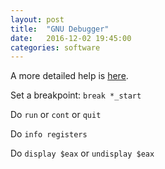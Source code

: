 ```yaml
---
layout: post
title:  "GNU Debugger"
date:   2016-12-02 19:45:00
categories: software
---
```


A more detailed help is [here](http://www.csee.umbc.edu/~cpatel2/links/310/nasm/gdb_help.shtml).

Set a breakpoint: `break *_start`

Do `run` or `cont` or `quit`

Do `info registers`

Do `display $eax` or `undisplay $eax`


